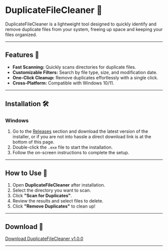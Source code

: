 # DuplicateFileCleaner 🚀

DuplicateFileCleaner is a lightweight tool designed to quickly identify and remove duplicate files from your system, freeing up space and keeping your files organized.

---

## Features 🌟
- **Fast Scanning:** Quickly scans directories for duplicate files.
- **Customizable Filters:** Search by file type, size, and modification date.
- **One-Click Cleanup:** Remove duplicates effortlessly with a single click.
- **Cross-Platform:** Compatible with Windows 10/11.

---

## Installation 🛠️

### Windows
1. Go to the [Releases](https://github.com/lucifer-prashant/DuplicateFileCleaner/releases) section and download the latest version of the installer, or if you are not into hassle a direct download link is at the bottom of this page.
2. Double-click the `.exe` file to start the installation.
3. Follow the on-screen instructions to complete the setup.

---

## How to Use 🤔
1. Open **DuplicateFileCleaner** after installation.
2. Select the directory you want to scan.
3. Click **"Scan for Duplicates"**.
4. Review the results and select files to delete.
5. Click **"Remove Duplicates"** to clean up!

---

## Download 🔗
[Download DuplicateFileCleaner v1.0.0](https://github.com/lucifer-prashant/DuplicateFileCleaner/releases/download/v1.0.0/File.Duplicate.Cleaner.Setup.1.0.0.exe)

---

